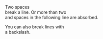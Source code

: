 Two spaces  
break a line.  Or more than two      
  and spaces in the following line are absorbed.

You can also break lines with\
a backslash.
